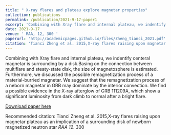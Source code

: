 ```yaml
---
title: " X-ray flares and plateau explore magnetar properties"
collection: publications
permalink: /publication/2021-9-17-paper1
excerpt: 'Combining with Xray flare and internal plateau, we indentify centeral magnetar is surrounding by a disk.Basing on the connection between multiflare and steaty-state disk, the size of magnetosphere is estimated. Furthermore, we  discussed the possible remagnetization process of a material-burried magnetar. We suggest that the remagnetization process of a neborn magnetar in GRB may dominate by the interior convection. We find a possible evidence in the X-ray afterglow of GRB 111209A, which show a significant luminosity from dark climb to normal after a bright flare. '
date: 2021-9-17
venue: ' RAA, 12, 300 '
paperurl: 'http://academicpages.github.io/files/Zheng_tianci_2021.pdf'
citation: 'Tianci Zheng et al. 2015,X-ray flares raising upon magnetar plateau as an implication of a surrounding disk of newborn magnetized neutron star <i>RAA 12</i>. 300 '
---
```

Combining with Xray flare and internal plateau, we indentify centeral magnetar is surrounding by a disk.Basing on the connection between multiflare and steaty-state disk, the size of magnetosphere is estimated. Furthermore, we  discussed the possible remagnetization process of a material-burried magnetar. We suggest that the remagnetization process of a neborn magnetar in GRB may dominate by the interior convection. We find a possible evidence in the X-ray afterglow of GRB 111209A, which show a significant luminosity from dark climb to normal after a bright flare. 

[Download paper here](http://academicpages.github.io/files/Zheng_tianci_2021.pdf)

Recommended citation: Tianci Zheng et al. 2015,X-ray flares raising upon magnetar plateau as an implication of a surrounding disk of newborn magnetized neutron star <i>RAA 12</i>. 300 